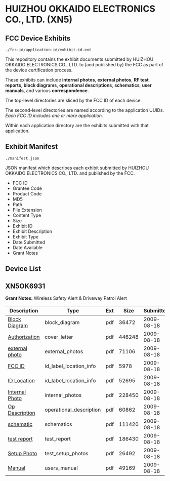 # HUIZHOU OKKAIDO ELECTRONICS CO., LTD. (XN5)
## FCC Device Exhibits

```
./fcc-id/application-id/exhibit-id.ext
```

This repository contains the exhibit documents submitted by HUIZHOU OKKAIDO ELECTRONICS CO., LTD. to (and published by) the FCC as part of the device certification process.

These exhibits can include **internal photos**, **external photos**, **RF test reports**, **block diagrams**, **operational descriptions**, **schematics**, **user manuals**, and various **correspondence**.

The top-level directories are sliced by the FCC ID of each device.

The second-level directories are named according to the application UUIDs. *Each FCC ID includes one or more application.*

Within each application directory are the exhibits submitted with that application. 

## Exhibit Manifest

```
./manifest.json
```

JSON manifest which describes each exhibit submitted by HUIZHOU OKKAIDO ELECTRONICS CO., LTD. and published by the FCC.

- FCC ID
- Grantee Code
- Product Code
- MD5
- Path
- File Extension
- Content Type
- Size
- Exhibit ID
- Exhibit Description
- Exhibit Type
- Date Submitted
- Date Available
- Grant Notes

## Device List
## XN5OK6931
**Grant Notes:** Wireless Safety Alert & Driveway Patrol Alert

| Description | Type | Ext | Size | Submitted | Available |
| ----------- | ---- | --- | ---- | --------- | --------- |
| [Block Diagram](XN5OK6931/c9f8669f4d231b3612ecf727e72b738f/1155313.pdf) | block_diagram | pdf | 36472 | 2009-08-18 | 2009-08-18 |
| [Authorization](XN5OK6931/c9f8669f4d231b3612ecf727e72b738f/1155323.pdf) | cover_letter | pdf | 446248 | 2009-08-18 | 2009-08-18 |
| [external photo](XN5OK6931/c9f8669f4d231b3612ecf727e72b738f/1155314.pdf) | external_photos | pdf | 71106 | 2009-08-18 | 2009-08-18 |
| [FCC ID](XN5OK6931/c9f8669f4d231b3612ecf727e72b738f/1155315.pdf) | id_label_location_info | pdf | 5978 | 2009-08-18 | 2009-08-18 |
| [ID Location](XN5OK6931/c9f8669f4d231b3612ecf727e72b738f/1155316.pdf) | id_label_location_info | pdf | 52695 | 2009-08-18 | 2009-08-18 |
| [Internal Photo](XN5OK6931/c9f8669f4d231b3612ecf727e72b738f/1155317.pdf) | internal_photos | pdf | 228450 | 2009-08-18 | 2009-08-18 |
| [Op Description](XN5OK6931/c9f8669f4d231b3612ecf727e72b738f/1155318.pdf) | operational_description | pdf | 60862 | 2009-08-18 | 2009-08-18 |
| [schematic](XN5OK6931/c9f8669f4d231b3612ecf727e72b738f/1155319.pdf) | schematics | pdf | 111420 | 2009-08-18 | 2009-08-18 |
| [test report](XN5OK6931/c9f8669f4d231b3612ecf727e72b738f/1155320.pdf) | test_report | pdf | 186430 | 2009-08-18 | 2009-08-18 |
| [Setup Photo](XN5OK6931/c9f8669f4d231b3612ecf727e72b738f/1155321.pdf) | test_setup_photos | pdf | 26492 | 2009-08-18 | 2009-08-18 |
| [Manual](XN5OK6931/c9f8669f4d231b3612ecf727e72b738f/1155322.pdf) | users_manual | pdf | 49169 | 2009-08-18 | 2009-08-18 |
